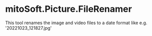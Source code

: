 # mitoSoft.Picture.FileRenamer
This tool renames the image and video files to a date format like e.g. '20221023_121827.jpg'
